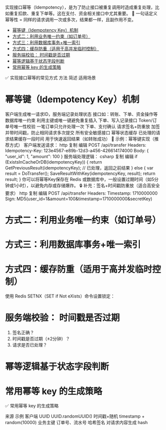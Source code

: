 实现接口幂等（Idempotency），是为了防止接口被重复调用时造成重复处理，比如重复扣款、重复下单等。这在支付、资金相关接口中尤其重要。   🎯 一句话定义 幂等性 = 同样的请求调用一次或多次，结果都一样，且副作用不变。    <!-- TOC -->

- [幂等键（Idempotency Key）机制](#%E5%B9%82%E7%AD%89%E9%94%AEidempotency-key%E6%9C%BA%E5%88%B6)
- [方式二：利用业务唯一约束（如订单号）](#%E6%96%B9%E5%BC%8F%E4%BA%8C%E5%88%A9%E7%94%A8%E4%B8%9A%E5%8A%A1%E5%94%AF%E4%B8%80%E7%BA%A6%E6%9D%9F%E5%A6%82%E8%AE%A2%E5%8D%95%E5%8F%B7)
- [方式三：利用数据库事务+唯一索引](#%E6%96%B9%E5%BC%8F%E4%B8%89%E5%88%A9%E7%94%A8%E6%95%B0%E6%8D%AE%E5%BA%93%E4%BA%8B%E5%8A%A1%E5%94%AF%E4%B8%80%E7%B4%A2%E5%BC%95)
- [方式四：缓存防重（适用于高并发临时控制）](#%E6%96%B9%E5%BC%8F%E5%9B%9B%E7%BC%93%E5%AD%98%E9%98%B2%E9%87%8D%E9%80%82%E7%94%A8%E4%BA%8E%E9%AB%98%E5%B9%B6%E5%8F%91%E4%B8%B4%E6%97%B6%E6%8E%A7%E5%88%B6)
- [服务端校验：   时间戳是否过期](#%E6%9C%8D%E5%8A%A1%E7%AB%AF%E6%A0%A1%E9%AA%8C---%E6%97%B6%E9%97%B4%E6%88%B3%E6%98%AF%E5%90%A6%E8%BF%87%E6%9C%9F)
- [幂等逻辑基于状态字段判断](#%E5%B9%82%E7%AD%89%E9%80%BB%E8%BE%91%E5%9F%BA%E4%BA%8E%E7%8A%B6%E6%80%81%E5%AD%97%E6%AE%B5%E5%88%A4%E6%96%AD)
- [常用幂等 key 的生成策略](#%E5%B8%B8%E7%94%A8%E5%B9%82%E7%AD%89-key-%E7%9A%84%E7%94%9F%E6%88%90%E7%AD%96%E7%95%A5)

<!-- /TOC -->




✅ 实现接口幂等的常见方式   方法 简述 适用场景  


 # 幂等键（Idempotency Key）机制
  客户端生成唯一请求ID，服务端记录处理状态 接口如：转账、下单、资金操作等  数据库唯一约束 利用主键或唯一键避免重复插入 下单、写入记录接口  Token/订单号唯一性校验 一笔订单只允许处理一次 下单、支付确认  请求签名+防重放 加签并带时间戳，防止相同请求多次提交 所有安全敏感接口  幂等状态缓存 已处理的请求结果缓存一段时间 用于快速返回结果（如转账成功）       🧪 示例：幂等键实现（推荐方式） 客户端发送请求： http 复制  编辑    POST /api/transfer
Headers:
  Idempotency-Key: 123e4567-e89b-12d3-a456-426614174000
Body:
  { "user_id": 1, "amount": 100 }
  服务端处理逻辑： csharp 复制  编辑    if (ExistsInCacheOrDB(idempotencyKey)) {
    return GetPreviousResult(idempotencyKey); // 已处理，返回之前结果
} else {
    var result = DoTransfer();
    SaveResultWithKey(idempotencyKey, result);
    return result;
}
  你可以将幂等Key保存在 Redis 或数据库中，一般设置过期时间（如5分钟或1小时），以避免内存或存储爆炸。   🔒 补充：签名+时间戳防重放（适合高安全要求） http 复制  编辑    POST /api/transfer
Headers:
  Timestamp: 1710000000
  Sign: MD5(user_id=1&amount=100&timestamp=1710000000&secretKey)

  # 方式二：利用业务唯一约束（如订单号）
  # 方式三：利用数据库事务+唯一索引
  #   方式四：缓存防重（适用于高并发临时控制）
使用 Redis SETNX（SET if Not eXists）命令设置锁定：

# 服务端校验：   时间戳是否过期
1. 签名正确？
2. 时间戳是否过期（±2分钟）？
3. 请求是否已处理？

# 幂等逻辑基于状态字段判断

#  常用幂等 key 的生成策略

✅ 常用幂等 key 的生成策略

来源	示例
客户端 UUID	UUID.randomUUID()
时间戳+随机	timestamp + random(10000)
业务主键	订单号、流水号
哈希签名	对请求内容生成 hash
